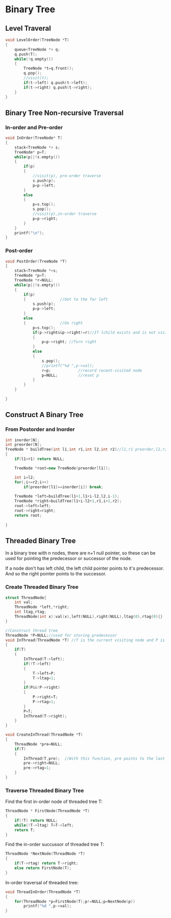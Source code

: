 # Binary Tree
## Level Traveral
```c++
void LevelOrder(TreeNode *T)
{
    queue<TreeNode *> q;
    q.push(T);
    while(!q.empty())
    {
        TreeNode *t=q.front();
        q.pop();
        //visit(t);
        if(t->left) q.push(t->left);
        if(t->right) q.push(t->right);
    }
}
```

## Binary Tree Non-recursive Traversal
### In-order and Pre-order
```c++
void InOrder(TreeNode* T)
{
    stack<TreeNode *> s;
    TreeNode* p=T;
    while(p||!s.empty())
    {
        if(p)
        {   
            //visit(p), pre-order traverse
            s.push(p);
            p=p->left;
        }
        else
        {
            p=s.top();
            s.pop();
            //visit(p),in-order traverse
            p=p->right;
        }
    }
    printf("\n");
}

```
### Post-order
```c++
void PostOrder(TreeNode *T)
{
	stack<TreeNode *>s;
    TreeNode *p=T;
	TreeNode *r=NULL;
	while(p||!s.empty())
    {
		if(p)
        {				//Get to the far left
			s.push(p);
			p=p->left;
		}
		else
        {				//Go right
			p=s.top();
			if(p->right&&p->right!=r)//If lchild exists and is not visited.
            {	
				p=p->right;	//Turn right
			}
			else
            {				
				s.pop();
				//printf("%d ",p->val);
				r=p;			//record recent-visited node 
				p=NULL;			//reset p
			}
		}
	}
    
}

```
## Construct A Binary Tree
### From Postorder and Inorder
```c++
int inorder[N];
int preorder[N];
TreeNode * buildTree(int l1,int r1,int l2,int r2)//l1,r1 preorder,l2,r2 inorder
{
    if(l1>r1) return NULL;

    TreeNode *root=new TreeNode(preorder[l1]);

    int i=l2;
    for(;i<=r2;i++)
        if(preorder[l1]==inorder[i]) break;
    
    TreeNode *left=buildTree(l1+1,l1+i-l2,l2,i-1);
    TreeNode *right=buildTree(l1+i-l2+1,r1,i+1,r2);
    root->left=left;
    root->right=right;
    return root;
    
}
```
## Threaded Binary Tree
In a binary tree with n nodes, there are n+1 null pointer, so these can be used for pointing the predecessor or successor of the node.

If a node don't has left child, the left child pointer points to it's predecessor. And so the right pointer points to the successor.
### Create Threaded Binary Tree
```c++
struct ThreadNode{
    int val;
    ThreadNode *left,*right;
    int ltag,rtag;
    ThreadNode(int x):val(x),left(NULL),right(NULL),ltag(0),rtag(0){}
}

//Construct thread tree
ThreadNode *P=NULL;//used for storing predecessor
void InThread(ThreadNode *T) //T is the current visiting node and P is the recent visited node.
{
    if(T)
    {
        InThread(T->left);
        if(!T->left)
        {
            T->left=P;
            T->ltag=1;
        }
        if(P&&!P->right)
        {
            P->right=T;
            P->rtag=1;
        }
        P=T;
        InThread(T->right);
    }
}

void CreateInThread(ThreadNode *T)
{
    ThreadNode *pre=NULL;
    if(T)
    {
        InThread(T,pre);  //With this function, pre points to the last in-order node.So we need to process below:
        pre->right=NULL;
        pre->rtag=1;
    }
}

```
### Traverse Threaded Binary Tree
Find the first in-order node of threaded tree T:
```c++
ThreadNode * FirstNode(ThreadNode *T)
{
    if(!T) return NULL;
    while(!T->ltag) T=T->left;
    return T;
}
```
Find the in-order succussor of threaded tree T:
```c++
ThreadNode *NextNode(ThreadNode *T)
{
    if(T->rtag) return T->right;
    else return FirstNode(T);
}
```
In-order traversal of threaded tree:
```c++
void ThreadInOrder(ThreadNode *T)
{
    for(ThreadNode *p=FirstNode(T);p!=NULL;p=NextNode(p))
        printf("%d ",p->val);
}
```